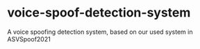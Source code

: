 # voice-spoof-detection-system
A voice spoofing detection system, based on our used system in ASVSpoof2021
